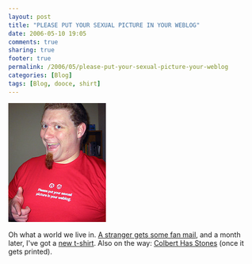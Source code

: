 ```yaml
---
layout: post
title: "PLEASE PUT YOUR SEXUAL PICTURE IN YOUR WEBLOG"
date: 2006-05-10 19:05
comments: true
sharing: true
footer: true
permalink: /2006/05/please-put-your-sexual-picture-your-weblog
categories: [Blog]
tags: [Blog, dooce, shirt]
---
```

<div class="imgRight"><a href="http://www.flickr.com/photos/brockli/144250849/" title="Sexual Picture"><img src="/files/images/144250849_a724e5746a_m.jpg" width="197" height="240" alt="PLEASE PUT YOUR SEXUAL PICTURE IN YOUR WEBLOG" /></a></div>

Oh what a world we live in.  <a href="http://www.dooce.com/archives/daily/04_12_2006.html">A stranger gets some fan mail</a>, and a month later, I've got a <a href="http://store.muledesign.com/shirts/sexual.php">new t-shirt</a>.  Also on the way: <a href="http://store.muledesign.com/shirts/colbert.php">Colbert Has Stones</a> (once it gets printed).
